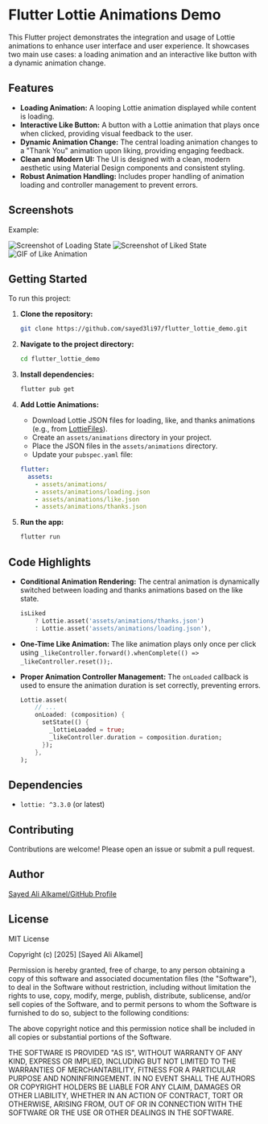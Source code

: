 # Flutter Lottie Animations Demo

This Flutter project demonstrates the integration and usage of Lottie animations to enhance user interface and user experience. It showcases two main use cases: a loading animation and an interactive like button with a dynamic animation change.

## Features

*   **Loading Animation:** A looping Lottie animation displayed while content is loading.
*   **Interactive Like Button:** A button with a Lottie animation that plays once when clicked, providing visual feedback to the user.
*   **Dynamic Animation Change:** The central loading animation changes to a "Thank You" animation upon liking, providing engaging feedback.
*   **Clean and Modern UI:** The UI is designed with a clean, modern aesthetic using Material Design components and consistent styling.
*   **Robust Animation Handling:** Includes proper handling of animation loading and controller management to prevent errors.

## Screenshots


Example:

![Screenshot of Loading State](screenshots/loading_state_web.png)
![Screenshot of Liked State](screenshots/liked_state_web.png)
![GIF of Like Animation](gifs/like_animation.gif)

## Getting Started

To run this project:

1.  **Clone the repository:**

    ```bash
    git clone https://github.com/sayed3li97/flutter_lottie_demo.git
    ```

2.  **Navigate to the project directory:**

    ```bash
    cd flutter_lottie_demo
    ```

3.  **Install dependencies:**

    ```bash
    flutter pub get
    ```

4.  **Add Lottie Animations:**
    *   Download Lottie JSON files for loading, like, and thanks animations (e.g., from [LottieFiles](https://lottiefiles.com/)).
    *   Create an `assets/animations` directory in your project.
    *   Place the JSON files in the `assets/animations` directory.
    *   Update your `pubspec.yaml` file:

    ```yaml
    flutter:
      assets:
        - assets/animations/
        - assets/animations/loading.json
        - assets/animations/like.json
        - assets/animations/thanks.json
    ```

5.  **Run the app:**

    ```bash
    flutter run
    ```

## Code Highlights

*   **Conditional Animation Rendering:** The central animation is dynamically switched between loading and thanks animations based on the like state.

    ```dart
    isLiked
        ? Lottie.asset('assets/animations/thanks.json')
        : Lottie.asset('assets/animations/loading.json'),
    ```

*   **One-Time Like Animation:** The like animation plays only once per click using `_likeController.forward().whenComplete(() => _likeController.reset());`.

*   **Proper Animation Controller Management:** The `onLoaded` callback is used to ensure the animation duration is set correctly, preventing errors.

    ```dart
    Lottie.asset(
        // ...
        onLoaded: (composition) {
          setState(() {
            _lottieLoaded = true;
            _likeController.duration = composition.duration;
          });
        },
    );
    ```

## Dependencies

*   `lottie: ^3.3.0` (or latest)

## Contributing

Contributions are welcome! Please open an issue or submit a pull request.

## Author

[Sayed Ali Alkamel/GitHub Profile](https://github.com/sayed3li97/)

## License

MIT License

Copyright (c) [2025] [Sayed Ali Alkamel]

Permission is hereby granted, free of charge, to any person obtaining a copy
of this software and associated documentation files (the "Software"), to deal
in the Software without restriction, including without limitation the rights
to use, copy, modify, merge, publish, distribute, sublicense, and/or sell
copies of the Software, and to permit persons to whom the Software is
furnished to do so, subject to the following conditions:

The above copyright notice and this permission notice shall be included in all
copies or substantial portions of the Software.

THE SOFTWARE IS PROVIDED "AS IS", WITHOUT WARRANTY OF ANY KIND, EXPRESS OR
IMPLIED, INCLUDING BUT NOT LIMITED TO THE WARRANTIES OF MERCHANTABILITY,
FITNESS FOR A PARTICULAR PURPOSE AND NONINFRINGEMENT. IN NO EVENT SHALL THE
AUTHORS OR COPYRIGHT HOLDERS BE LIABLE FOR ANY CLAIM, DAMAGES OR OTHER
LIABILITY, WHETHER IN AN ACTION OF CONTRACT, TORT OR OTHERWISE, ARISING FROM,
OUT OF OR IN CONNECTION WITH THE SOFTWARE OR THE USE OR OTHER DEALINGS IN THE
SOFTWARE.